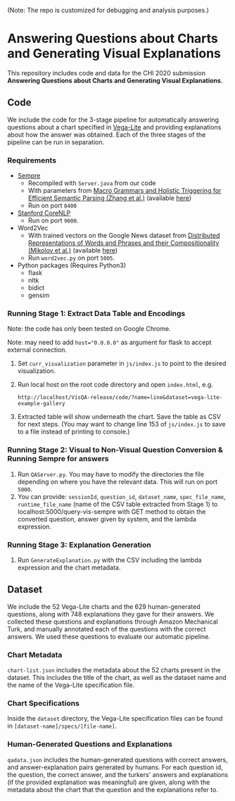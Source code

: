 (Note: The repo is customized for debugging and analysis purposes.)

# Answering Questions about Charts and Generating Visual Explanations

This repository includes code and data for the CHI 2020 submission **Answering Questions about Charts and Generating Visual Explanations**.

## Code

We include the code for the 3-stage pipeline for automatically answering questions about a chart specified in [Vega-Lite](https://vega.github.io/vega-lite/) and providing explanations about how the answer was obtained.
Each of the three stages of the pipeline can be run in separation.

### Requirements

- [Sempre](https://github.com/percyliang/sempre) 
  - Recompiled with `Server.java` from our code 
  - With parameters from [Macro Grammars and Holistic Triggering for Efficient Semantic Parsing (Zhang et al.)](https://nlp.stanford.edu/pubs/zhang2017macro.pdf) (available [here](https://worksheets.codalab.org/worksheets/0xca1104da2ecb42c2b9c0cde07256e033/))
  - Run on port `8400`
- [Stanford CoreNLP](https://stanfordnlp.github.io/CoreNLP/)
  - Run on port `9000`.
- Word2Vec
  - With trained vectors on the Google News dataset from [Distributed Representations of Words and Phrases and their Compositionality (Mikolov et al.)](https://arxiv.org/abs/1310.4546) (available [here](https://code.google.com/archive/p/word2vec/))
  - Run `word2vec.py` on port `5005`.
- Python packages (Requires Python3)
  - flask
  - nltk
  - bidict
  - gensim
  
### Running Stage 1: Extract Data Table and Encodings

Note: the code has only been tested on Google Chrome.

Note: may need to add `host="0.0.0.0"` as argument for flask to accept external connection.

1. Set `curr_visualization` parameter in `js/index.js` to point to the desired visualization.

2. Run local host on the root code directory and open `index.html`, e.g.

   ```
   http://localhost/VisQA-release/code/?name=line&dataset=vega-lite-example-gallery
   ```

3. Extracted table will show underneath the chart. Save the table as CSV for next steps. (You may want to change line 153 of `js/index.js` to save to a file instead of printing to console.)

### Running Stage 2: Visual to Non-Visual Question Conversion & Running Sempre for answers

1. Run `QAServer.py`. You may have to modify the directories the file depending on where you have the relevant data. This will run on port `5000`.
2. You can provide: `sessionId`, `question_id`, `dataset_name`, `spec_file_name`, `runtime_file_name` (name of the CSV table extracted from Stage 1) to localhost:5000/query-vis-sempre with GET method to obtain the converted question, answer given by system, and the lambda expression.

### Running Stage 3: Explanation Generation

1. Run `GenerateExplanation.py` with the CSV including the lambda expression and the chart metadata.

## Dataset

We include the 52 Vega-Lite charts and the 629 human-generated questions, along with 748 explanations they gave for their answers.
We collected these questions and explanations through Amazon Mechanical Turk, and manually annotated each of the questions with the correct answers.
We used these questions to evaluate our automatic pipeline.

### Chart Metadata
`chart-list.json` includes the metadata about the 52 charts present in the dataset. This includes the title of the chart, as well as the dataset name and the name of the Vega-Lite specification file.

### Chart Specifications
Inside the `dataset` directory, the Vega-Lite specification files can be found in `[dataset-name]/specs/[file-name]`.

### Human-Generated Questions and Explanations
`qadata.json` includes the human-generated questions with correct answers, and answer-explanation pairs generated by humans.
For each question id, the question, the correct answer, and the turkers' answers and explanations (if the provided explanation was meaningful) are given, along with the metadata about the chart that the question and the explanations refer to.
